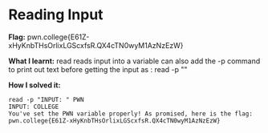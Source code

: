 # Reading Input

**Flag:** pwn.college{E61Z-xHyKnbTHsOrlixLGScxfsR.QX4cTN0wyM1AzNzEzW}


**What I learnt:** read reads input into a variable
can also add the -p command to print out text before getting the input as : read -p "<your text here>" <var name>

**How I solved it:**

```
read -p "INPUT: " PWN
INPUT: COLLEGE
You've set the PWN variable properly! As promised, here is the flag:
pwn.college{E61Z-xHyKnbTHsOrlixLGScxfsR.QX4cTN0wyM1AzNzEzW}

```